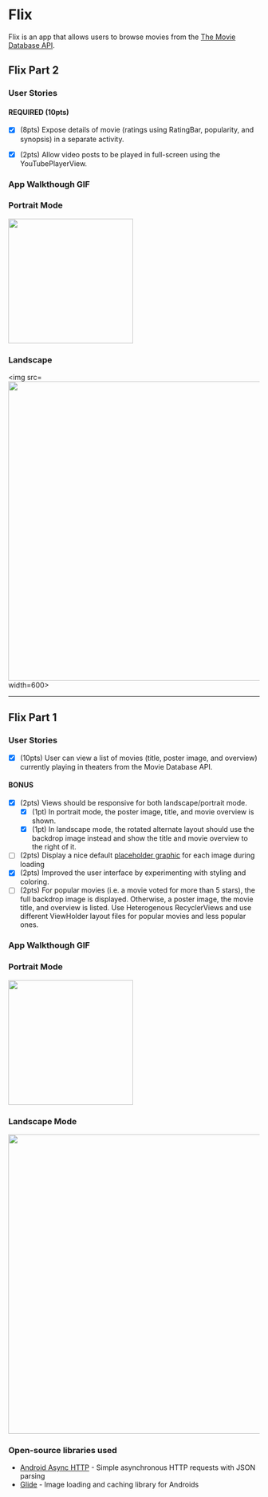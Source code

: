 # Flix
Flix is an app that allows users to browse movies from the [The Movie Database API](http://docs.themoviedb.apiary.io/#).

## Flix Part 2

### User Stories

#### REQUIRED (10pts)

- [x] (8pts) Expose details of movie (ratings using RatingBar, popularity, and synopsis) in a separate activity.
- [x] (2pts) Allow video posts to be played in full-screen using the YouTubePlayerView.


### App Walkthough GIF

### Portrait Mode
<img src=https://media.giphy.com/media/miIjmKSajhWnWDM2HY/giphy.gif width=250><br>

### Landscape
<img src=<img src=https://media.giphy.com/media/Kk0gTEyWri4vUOqEoc/giphy.gif width=600><br> width=600><br>

---

## Flix Part 1

### User Stories
- [x] (10pts) User can view a list of movies (title, poster image, and overview) currently playing in theaters from the Movie Database API.

#### BONUS
- [x] (2pts) Views should be responsive for both landscape/portrait mode.
   - [x] (1pt) In portrait mode, the poster image, title, and movie overview is shown.
   - [x] (1pt) In landscape mode, the rotated alternate layout should use the backdrop image instead and show the title and movie overview to the right of it.

- [ ] (2pts) Display a nice default [placeholder graphic](https://guides.codepath.org/android/Displaying-Images-with-the-Glide-Library#advanced-usage) for each image during loading
- [x] (2pts) Improved the user interface by experimenting with styling and coloring.
- [ ] (2pts) For popular movies (i.e. a movie voted for more than 5 stars), the full backdrop image is displayed. Otherwise, a poster image, the movie title, and overview is listed. Use Heterogenous RecyclerViews and use different ViewHolder layout files for popular movies and less popular ones.

### App Walkthough GIF
### Portrait Mode
<img src=https://media.giphy.com/media/TOmna0yH4j0cbsSjIu/giphy.gif width=250><br>

### Landscape Mode
<img src=https://media.giphy.com/media/Kk0gTEyWri4vUOqEoc/giphy.gif width=600><br>

### Open-source libraries used

- [Android Async HTTP](https://github.com/codepath/CPAsyncHttpClient) - Simple asynchronous HTTP requests with JSON parsing
- [Glide](https://github.com/bumptech/glide) - Image loading and caching library for Androids
